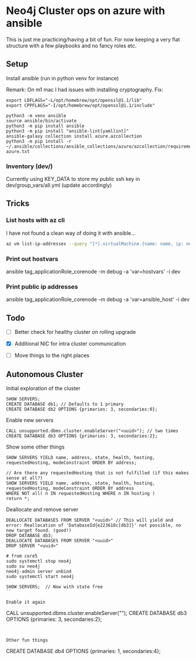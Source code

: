 
# Neo4j Cluster ops on azure with ansible
This is just me practicing/having a bit of fun. For now keeping a very flat structure with a few playbooks and no fancy roles etc.

## Setup
Install ansible (run in python venv for instance)

Remark: On m1 mac I had issues with installing cryptography. Fix:
```shell
export LDFLAGS="-L/opt/homebrew/opt/openssl@1.1/lib"
export CPPFLAGS="-I/opt/homebrew/opt/openssl@1.1/include"
```

```shell
python3 -m venv ansible
source ansible/bin/activate
python3 -m pip install ansible
python3 -m pip install "ansible-lint[yamllint]"
ansible-galaxy collection install azure.azcollection
python3 -m pip install -r ~/.ansible/collections/ansible_collections/azure/azcollection/requirements-azure.txt
```


### Inventory (dev/)
Currently using KEY_DATA to store my public ssh key in dev/group_vars/all.yml (update accordingly)


## Tricks

### List hosts with az cli
I have not found a clean way of doing it with ansible...
```bash
az vm list-ip-addresses --query "[*].virtualMachine.{name: name, ip: network.publicIpAddresses[0].ipAddress}" -o tsv
```

### Print out hostvars
ansible tag_applicationRole_corenode -m debug -a 'var=hostvars' -i dev

### Print public ip addresses
ansible tag_applicationRole_corenode -m debug -a 'var=ansible_host' -i dev

## Todo

- [ ] Better check for healthy cluster on rolling upgrade
- [x] Additional NIC for intra cluster communication
- [ ] Move things to the right places


## Autonomous Cluster

Initial exploration of the cluster
```
SHOW SERVERS;
CREATE DATABASE db1; // Defaults to 1 primary
CREATE DATABASE db2 OPTIONS {primaries: 3, secondaries:0};
```

Enable new servers
```
CALL unsupported.dbms.cluster.enableServer("<uuid>"); // two times
CREATE DATABASE db3 OPTIONS {primaries: 3, secondaries:2};
```

Show some other things
```
SHOW SERVERS YIELD name, address, state, health, hosting, requestedHosting, modeConstraint ORDER BY address;

// Are there any requestedHosting that is not fulfilled (if this makes sense at all?)
SHOW SERVERS YIELD name, address, state, health, hosting, requestedHosting, modeConstraint ORDER BY address
WHERE NOT all( n IN requestedHosting WHERE n IN hosting )
return *;
```

Deallocate and remove server
```
DEALLOCATE DATABASES FROM SERVER "<uuid>" // This will yield and error: Reallocation of 'DatabaseId{e223618c[db3]}' not possible, no new target found. (good!)
DROP DATABASE db3; 
DEALLOCATE DATABASES FROM SERVER "<uuid>"
DROP SERVER "<uuid>"

# from core5
sudo systemctl stop neo4j
sudo su neo4j
neo4j-admin server unbind
sudo systemctl start neo4j

SHOW SERVERS;  // Now with state free 
``

Enable it again
```
CALL unsupported.dbms.cluster.enableServer("<uuid>");
CREATE DATABASE db3 OPTIONS {primaries: 3, secondaries:2};
```


Other fun things
```
CREATE DATABASE db4 OPTIONS {primaries: 1, secondaries:4};
```